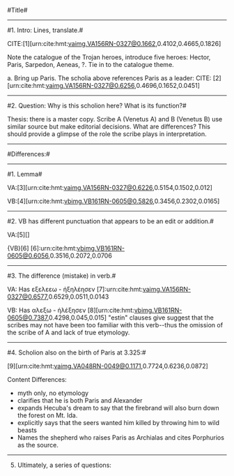 #Title#

_________

#1. Intro: Lines, translate.#

CITE:[1][urn:cite:hmt:vaimg.VA156RN-0327@0.1662,0.4102,0.4665,0.1826]

Note the catalogue of the Trojan heroes, introduce five heroes: Hector, Paris, Sarpedon, Aeneas, ?. Tie in to the catalogue theme.

a. Bring up Paris. The scholia above references Paris as a leader: CITE: [2][urn:cite:hmt:vaimg.VA156RN-0327@0.6256,0.4696,0.1652,0.0451]

_________

#2. Question: Why is this scholion here? What is its function?#

Thesis: there is a master copy. Scribe A (Venetus A) and B (Venetus B) use similar source but make editorial decisions. What are differences? This should provide a glimpse of the role the scribe plays in interpretation. 

_________

#Differences:#

_________

#1. Lemma#

VA:[3][urn:cite:hmt:vaimg.VA156RN-0327@0.6226,0.5154,0.1502,0.012]

VB:[4][urn:cite:hmt:vbimg.VB161RN-0605@0.5826,0.3456,0.2302,0.0165]

_________

#2. VB has different punctuation that appears to be an edit or addition.#

VA:[5][]

{VB}[6] [6]:urn:cite:hmt:vbimg.VB161RN-0605@0.6056,0.3516,0.2072,0.0706

_________

#3. The difference (mistake) in verb.#

VA: Has εξελεεω - ἠξηλέησεν [7]:urn:cite:hmt:vaimg.VA156RN-0327@0.6577,0.6529,0.0511,0.0143

VB: Has αλεξω - ἠλέξησεν [8][urn:cite:hmt:vbimg.VB161RN-0605@0.7387,0.4298,0.045,0.015] 
"estin" clauses give suggest that the scribes may not have been too familiar with this verb--thus the omission of the scribe of A and lack of true etymology.

_________

#4. Scholion also on the birth of Paris at 3.325:#

[9][urn:cite:hmt:vaimg.VA048RN-0049@0.1171,0.7724,0.6236,0.0872]

Content Differences:

- myth only, no etymology
- clarifies that he is both Paris and Alexander
- expands Hecuba's dream to say that the firebrand will also burn down the forest on Mt. Ida.
- explicitly says that the seers wanted him killed by throwing him to wild beasts
- Names the shepherd who raises Paris as Archialas and cites Porphurios as the source.

_________

5. Ultimately, a series of questions:

